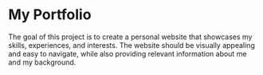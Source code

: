 # My Portfolio

The goal of this project is to create a personal website that showcases my skills, experiences, and interests. The website should be visually appealing and easy to navigate, while also providing relevant information about me and my background.

